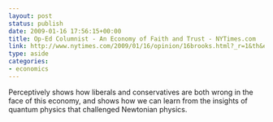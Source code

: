```yaml
---
layout: post
status: publish
date: 2009-01-16 17:56:15+00:00
title: Op-Ed Columnist - An Economy of Faith and Trust - NYTimes.com
link: http://www.nytimes.com/2009/01/16/opinion/16brooks.html?_r=1&th&emc=th
type: aside
categories:
- economics
---
```


Perceptively shows how liberals and conservatives are both wrong in the face of this economy, and shows how we can learn from the insights of quantum physics that challenged Newtonian physics.
